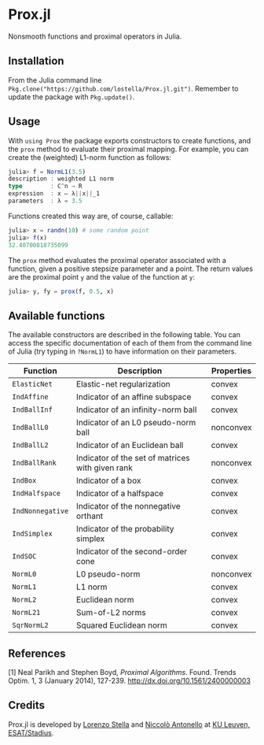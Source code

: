 # Prox.jl

Nonsmooth functions and proximal operators in Julia.

## Installation

From the Julia command line `Pkg.clone("https://github.com/lostella/Prox.jl.git")`.
Remember to update the package with `Pkg.update()`.

## Usage

With `using Prox` the package exports constructors to create functions, and the
`prox` method to evaluate their proximal mapping. For example, you can create
the (weighted) L1-norm function as follows:

```julia
julia> f = NormL1(3.5)
description : weighted L1 norm
type        : C^n → R
expression  : x ↦ λ||x||_1
parameters  : λ = 3.5
```

Functions created this way are, of course, callable:

```julia
julia> x = randn(10) # some random point
julia> f(x)
32.40700818735099
```

The `prox` method evaluates the proximal operator associated with a function, given a
positive stepsize parameter and a point. The return values are the proximal point
`y` and the value of the function at `y`:

```julia
julia> y, fy = prox(f, 0.5, x)
```

## Available functions

The available constructors are described in the following table.
You can access the specific documentation of each of them from the command line
of Julia (try typing in `?NormL1`) to have information on their parameters.

Function        | Description                                          | Properties
----------------|------------------------------------------------------|----------------
`ElasticNet`    | Elastic-net regularization                           | convex
`IndAffine`     | Indicator of an affine subspace                      | convex
`IndBallInf`    | Indicator of an infinity-norm ball                   | convex
`IndBallL0`     | Indicator of an L0 pseudo-norm ball                  | nonconvex
`IndBallL2`     | Indicator of an Euclidean ball                       | convex
`IndBallRank`   | Indicator of the set of matrices with given rank     | nonconvex
`IndBox`        | Indicator of a box                                   | convex
`IndHalfspace`  | Indicator of a halfspace                             | convex
`IndNonnegative`| Indicator of the nonnegative orthant                 | convex
`IndSimplex`    | Indicator of the probability simplex                 | convex
`IndSOC`        | Indicator of the second-order cone                   | convex
`NormL0`        | L0 pseudo-norm                                       | nonconvex
`NormL1`        | L1 norm                                              | convex
`NormL2`        | Euclidean norm                                       | convex
`NormL21`       | Sum-of-L2 norms                                      | convex
`SqrNormL2`     | Squared Euclidean norm                               | convex

## References

[1] Neal Parikh and Stephen Boyd, *Proximal Algorithms*. Found. Trends Optim. 1, 3 (January 2014), 127-239. http://dx.doi.org/10.1561/2400000003

## Credits

Prox.jl is developed by [Lorenzo Stella](https://lostella.github.io) and [Niccolò Antonello](http://homes.esat.kuleuven.be/~nantonel/) at [KU Leuven, ESAT/Stadius](https://www.esat.kuleuven.be/stadius/).
